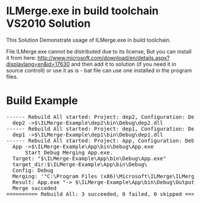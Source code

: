 
ILMerge.exe in build toolchain VS2010 Solution
==============================================

This Solution Demonstrate usage of ILMerge.exe in build toolchain.

File ILMerge.exe cannot be distributed due to its license,
But you can install it from here: 
http://www.microsoft.com/download/en/details.aspx?displaylang=en&id=17630
and then add it to solution (if you need it in source controll)
or use it as is - bat file can use one installed in the program files.

Build Example
=============

<pre>
------ Rebuild All started: Project: dep2, Configuration: Debug Any CPU ------
  dep2 ->$\ILMerge-Example\dep2\bin\Debug\dep2.dll
------ Rebuild All started: Project: dep1, Configuration: Debug Any CPU ------
  dep1 ->$\ILMerge-Example\dep1\bin\Debug\dep1.dll
------ Rebuild All started: Project: App, Configuration: Debug x86 ------
  App ->$\ILMerge-Example\App\bin\Debug\App.exe
      Start Debug Merging App.exe. 
  Target: "$\ILMerge-Example\App\bin\Debug\App.exe"
  target_dir:$\ILMerge-Example\App\bin\Debug\
  Config: Debug 
  Merging: '"C:\Program Files (x86)\Microsoft\ILMerge\ILMerge.exe" /wildcards /targetplatform:"v4, C:\Windows\Microsoft.NET\Framework\v4.0.30319" /out:"$\ILMerge-Example\App\bin\Debug\Output\App.exe" "$\ILMerge-Example\App\bin\Debug\App.exe" "$\ILMerge-Example\App\bin\Debug\*.dll"'
  Result: App.exe "-> $\ILMerge-Example\App\bin\Debug\Output\App.exe" 
  Merge succeded
========== Rebuild All: 3 succeeded, 0 failed, 0 skipped ==========
</pre>